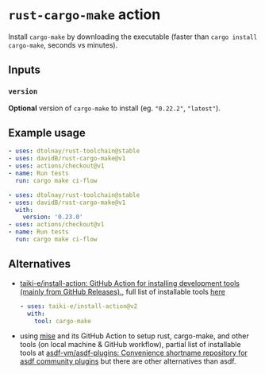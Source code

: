 # `rust-cargo-make` action

Install `cargo-make` by downloading the executable (faster than
`cargo install cargo-make`, seconds vs minutes).

## Inputs

### `version`

**Optional** version of `cargo-make` to install (eg. `"0.22.2"`, `"latest"`).

## Example usage

```yaml
- uses: dtolnay/rust-toolchain@stable
- uses: davidB/rust-cargo-make@v1
- uses: actions/checkout@v1
- name: Run tests
  run: cargo make ci-flow
```

```yaml
- uses: dtolnay/rust-toolchain@stable
- uses: davidB/rust-cargo-make@v1
  with:
    version: '0.23.0'
- uses: actions/checkout@v1
- name: Run tests
  run: cargo make ci-flow
```

## Alternatives

- [taiki-e/install-action: GitHub Action for installing development tools (mainly from GitHub Releases).](https://github.com/taiki-e/install-action),
  full list of installable tools
  [here](https://github.com/taiki-e/install-action/blob/main/TOOLS.md)

  ```yaml
  - uses: taiki-e/install-action@v2
    with:
      tool: cargo-make
  ```

- using [mise](https://mise.jdx.dev/) and its GitHub Action to setup rust,
  cargo-make, and other tools (on local machine & GitHub workflow), partial list
  of installable tools at
  [asdf-vm/asdf-plugins: Convenience shortname repository for asdf community plugins](https://github.com/asdf-vm/asdf-plugins)
  but there are other alternatives than asdf.
